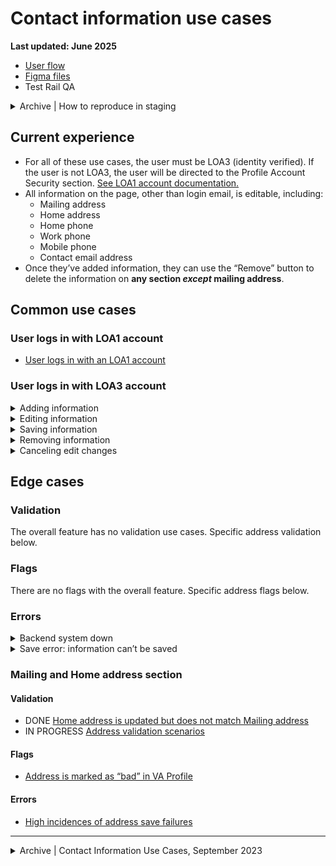 # Contact information use cases
**Last updated: June 2025**

- [User flow](https://www.figma.com/design/zb5ecY9yMnupiLjaH9UmSc/Profile---Military-Information?node-id=609-2756&t=fxhpoB08Vs0FbcNc-1)
- [Figma files](https://www.figma.com/design/zb5ecY9yMnupiLjaH9UmSc/Profile---Military-Information?node-id=609-2756&t=iU7vARDUjgIJkIfo-1)
- Test Rail QA

<details><summary>Archive | How to reproduce in staging</summary>

- [User needs to add, edit, or remove contact information (addresses, phone numbers, or contact email)](https://github.com/department-of-veterans-affairs/va.gov-team/blob/master/products/identity-personalization/profile/contact-information/use-cases/add-edit-delete-contact-info.md#how-to-reproduce)
- [Home address is updated but does not match Mailing address](https://github.com/department-of-veterans-affairs/va.gov-team/blob/master/products/identity-personalization/profile/contact-information/use-cases/address-update-home-mailing-mismatch.md#staging-users)
- [Address validation](https://github.com/department-of-veterans-affairs/va.gov-team/blob/master/products/identity-personalization/profile/contact-information/use-cases/address-validation.md#how-to-reproduce)

</details>


## Current experience
- For all of these use cases, the user must be LOA3 (identity verified). If the user is not LOA3, the user will be directed to the Profile Account Security section. [See LOA1 account documentation.](https://github.com/department-of-veterans-affairs/va.gov-team/blob/master/products/identity-personalization/profile/use-cases/loa1-user.md)
- All information on the page, other than login email, is editable, including:
	- Mailing address
	- Home address
	- Home phone
	- Work phone
	- Mobile phone
	- Contact email address
- Once they’ve added information, they can use the “Remove” button to delete the information on **any section *except* mailing address**.


## Common use cases
### User logs in with LOA1 account
- [User logs in with an LOA1 account](https://github.com/department-of-veterans-affairs/va.gov-team/blob/master/products/identity-personalization/profile/use-cases/loa1-user.md)

### User logs in with LOA3 account
<details><summary>Adding information</summary>

- **Use case:** For each section without information on file, i.e. a `null` value, the user will see the name of the section and prompt that tells them they can edit their profile to add [section information]. Clicking the Edit button will put the section into an inline edit mode.
- **Status code:** None
- **Content:** See designs
- **Format:** See designs
- Links to designs
   - [Address]
   - [Phone number]
   - [Email address]

</details>


<details><summary>Editing information</summary>

- **Use case:** Clicking the Edit button will put the section into edit mode and reveal the editable fields inline. If there are input errors they show inline with the input field.
- **Status code:** None
- **Content:** See designs
- **Format:** See designs
- Links to designs
   - [Address]
   - [Phone number]
   - [Email address]

</details>


<details><summary>Saving information</summary>

- **Use case:** Changes are saved once the user presses the Save button. Once the form is successfully saved, the user is returned to Read mode and a slim success alert should display below the section header.
- **Status code:** TBD
- **Content:** See designs
- **Format:** See designs
- Links to designs
   - [Address]
   - [Phone number]
   - [Email address]

</details>


<details><summary>Removing information</summary>

- **Use case:** Clicking the remove button will trigger a modal prompting the user to confirm they want to remove their information. All entered information can be removed, **other than mailing address.**
- **Status code:** None
- **Content:** See designs
- **Format:** See designs
- Links to designs
   - [Address]
   - [Phone number]
   - [Email address]
   - Note: Ashley - if these don't change we only need one file.

</details>


<details><summary>Canceling edit changes</summary>

- **Use case:** If a user has made changes to any form field, has not correctly or completely filled out the field, and hits cancel, they will trigger an inline error. If the field is correctly and completely filled out, or they hit cancel a second time, they'll see a modal warning message asking to confirm if they want to leave edit mode.
- **Status code:** None
- **Content:** See designs
- **Format:** See designs
- Links to designs
   - [Address]
   - [Phone number]
   - [Email address]
   - Note: Ashley - if these don't change we only need one file.

</details>


## Edge cases
### Validation
The overall feature has no validation use cases. Specific address validation below.

### Flags
There are no flags with the overall feature. Specific address flags below.

### Errors

<details><summary>Backend system down</summary>

- **Use case:** Cannot connect to the back end.
- **Status code:** TBD
- **Content:**

H2: This page isn't available right now

We’re sorry. Something went wrong on our end. Refresh this page or try again later.	

- **Format:** [Warning alert component](https://design.va.gov/components/alert/#warning-alert)
- [Link to designs](https://www.figma.com/design/zb5ecY9yMnupiLjaH9UmSc/Profile---Military-Information?node-id=619-3634&t=iU7vARDUjgIJkIfo-1)
- [Link to code]

</details>


<details><summary>Save error: information can’t be saved</summary>

- **Use case:** If we can’t write to the backend for any reason, a generic error message is displayed under the section header.
   - If the save continues to fail, the user is returned to read mode with an error displayed in the section they attempted to edit.
- **Status code:** TBD
- **Content:** See designs
- **Format:** [Error alert component](https://design.va.gov/components/alert/#error-alert)
- Link to designs
   - Generic error message
   - [Continue to fail error message](https://www.figma.com/design/bFdl7MEIda4ExZIQuot84r/Profile---Contact-Information?node-id=0-461&t=Fbas9uepDAVImVy2-1)
- [Link to code]

</details>


### Mailing and Home address section
#### Validation
- DONE [Home address is updated but does not match Mailing address](https://github.com/department-of-veterans-affairs/va.gov-team/blob/master/products/identity-personalization/profile/contact-information/use-cases/address-update-home-mailing-mismatch.md) 
- IN PROGRESS [Address validation scenarios](https://github.com/department-of-veterans-affairs/va.gov-team/blob/master/products/identity-personalization/profile/contact-information/use-cases/address-validation.md)


#### Flags 
- [Address is marked as “bad” in VA Profile](https://github.com/department-of-veterans-affairs/va.gov-team/blob/master/products/identity-personalization/profile/contact-information/use-cases/address-marked-as-bad.md)


#### Errors
- [High incidences of address save failures](https://github.com/department-of-veterans-affairs/va.gov-team/blob/master/products/identity-personalization/profile/Combine%20Profile%20and%20Account/Address%20Save%20Failure%20Codes.md)

---

<details><summary>Archive | Contact Information Use Cases, September 2023</summary>
  
# Contact Information Use Cases
**Last updated:** September 7, 2023

For all of these use cases, the user must be LOA3 (identity verified). If the user is not LOA3, the only thing they can access in profile is the Account Security section.

## Common use cases
### User logs in with LOA1 account
- [User logs in with an LOA1 account](https://github.com/department-of-veterans-affairs/va.gov-team/blob/master/products/identity-personalization/profile/use-cases/loa1-user.md)

### User logs in with LOA3 account
- [User needs to add, edit, or remove contact information (addresses, phone numbers, or contact email address)](https://github.com/department-of-veterans-affairs/va.gov-team/blob/master/products/identity-personalization/profile/contact-information/use-cases/add-edit-delete-contact-info.md#adding-information)

## Edge cases
### Flags 
- [Address is marked as “bad” in VA Profile](https://github.com/department-of-veterans-affairs/va.gov-team/blob/master/products/identity-personalization/profile/contact-information/use-cases/address-marked-as-bad.md)

### Validation
- [Home address is updated but does not match Mailing address](https://github.com/department-of-veterans-affairs/va.gov-team/blob/master/products/identity-personalization/profile/contact-information/use-cases/address-update-home-mailing-mismatch.md) 
- [Address isn’t recognized as entered](https://github.com/department-of-veterans-affairs/va.gov-team/blob/master/products/identity-personalization/profile/contact-information/use-cases/address-validation.md)

### System
- [Something has gone wrong and VA.gov can’t display any contact information](https://github.com/department-of-veterans-affairs/va.gov-team/blob/master/products/identity-personalization/profile/contact-information/use-cases/system-cant-display-contact-info.md)
- [High incidences of address save failures](https://github.com/department-of-veterans-affairs/va.gov-team/blob/master/products/identity-personalization/profile/Combine%20Profile%20and%20Account/Address%20Save%20Failure%20Codes.md)

## Flow diagrams
- [Mobile page of Sketch file](https://www.sketch.com/s/59857eb5-d9f9-4145-99d3-d9a1de2d0655/p/32C331B8-812D-46FE-AF7D-DCA63C881713/canvas) contains user flow, states, and behaviors

</details>
